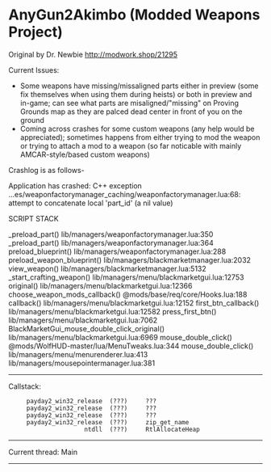 # AnyGun2Akimbo (Modded Weapons Project)
Original by Dr. Newbie http://modwork.shop/21295

Current Issues: 

- Some weapons have missing/missaligned parts either in preview (some fix themselves when using them during heists) or both in preview and in-game; can see what parts are misaligned/"missing" on Proving Grounds map as they are palced dead center in front of you on the ground
- Coming across crashes for some custom weapons (any help would be appreciated); sometimes happens from either trying to mod the weapon or trying to attach a mod to a weapon (so far noticable with mainly AMCAR-style/based custom weapons)


Crashlog is as follows-


Application has crashed: C++ exception
...es/weaponfactorymanager_caching/weaponfactorymanager.lua:68: attempt to concatenate local 'part_id' (a nil value)



SCRIPT STACK

_preload_part() lib/managers/weaponfactorymanager.lua:350
_preload_part() lib/managers/weaponfactorymanager.lua:364
preload_blueprint() lib/managers/weaponfactorymanager.lua:288
preload_weapon_blueprint() lib/managers/blackmarketmanager.lua:2032
view_weapon() lib/managers/blackmarketmanager.lua:5132
_start_crafting_weapon() lib/managers/menu/blackmarketgui.lua:12753
original() lib/managers/menu/blackmarketgui.lua:12366
choose_weapon_mods_callback() @mods/base/req/core/Hooks.lua:188
callback() lib/managers/menu/blackmarketgui.lua:12152
first_btn_callback() lib/managers/menu/blackmarketgui.lua:12582
press_first_btn() lib/managers/menu/blackmarketgui.lua:7062
BlackMarketGui_mouse_double_click_original() lib/managers/menu/blackmarketgui.lua:6969
mouse_double_click() @mods/WolfHUD-master/lua/MenuTweaks.lua:344
mouse_double_click() lib/managers/menu/menurenderer.lua:413
lib/managers/mousepointermanager.lua:381


-------------------------------

Callstack:

         payday2_win32_release  (???)     ???                                                 
         payday2_win32_release  (???)     ???                                                 
         payday2_win32_release  (???)     ???                                                 
         payday2_win32_release  (???)     zip_get_name                                        
                         ntdll  (???)     RtlAllocateHeap                                     


-------------------------------

Current thread: Main

-------------------------------
